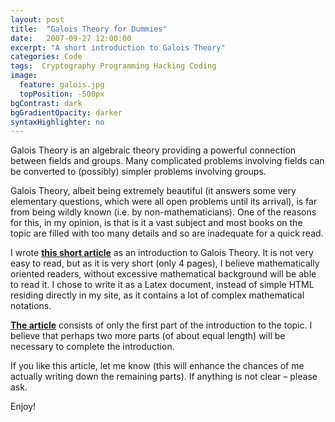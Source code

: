```yaml
---
layout: post
title:  "Galois Theory for Dummies"
date:   2007-09-27 12:00:00
excerpt: "A short introduction to Galois Theory"
categories: Code
tags:  Cryptography Programming Hacking Coding
image:
  feature: galois.jpg
  topPosition: -500px
bgContrast: dark
bgGradientOpacity: darker
syntaxHighlighter: no
---
```

Galois Theory is an algebraic theory providing a powerful connection between fields and groups. Many complicated problems involving fields can be converted to (possibly) simpler problems involving groups.

Galois Theory, albeit being extremely beautiful (it answers some very elementary questions, which were all open problems until its arrival), is far from being wildly known (i.e. by non-mathematicians). One of the reasons for this, in my opinion, is that is it a vast subject and most books on the topic are filled with too many details and so are inadequate for a quick read.

I wrote **[this short article](/assets/galois.pdf)** as an introduction to Galois Theory. It is not very easy to read, but as it is very short (only 4 pages), I believe mathematically oriented readers, without excessive mathematical background will be able to read it. I chose to write it as a Latex document, instead of simple HTML residing directly in my site, as it contains a lot of complex mathematical notations.

**[The article](/assets/galois.pdf)** consists of only the first part of the introduction to the topic. I believe that perhaps two more parts (of about equal length) will be necessary to complete the introduction.

If you like this article, let me know (this will enhance the chances of me actually writing down the remaining parts). If anything is not clear – please ask.

Enjoy!

